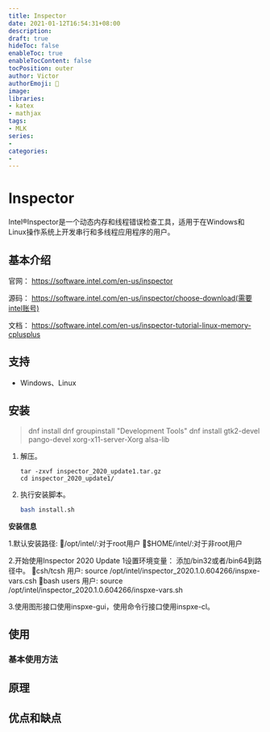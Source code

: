 ```yaml
---
title: Inspector
date: 2021-01-12T16:54:31+08:00
description:
draft: true
hideToc: false
enableToc: true
enableTocContent: false
tocPosition: outer
author: Victor
authorEmoji: 👻
image:
libraries:
- katex
- mathjax
tags:
- MLK
series:
-
categories:
-
---
```




# Inspector

Intel®Inspector是一个动态内存和线程错误检查工具，适用于在Windows和Linux操作系统上开发串行和多线程应用程序的用户。

## 基本介绍

官网：
https://software.intel.com/en-us/inspector

源码：
https://software.intel.com/en-us/inspector/choose-download(需要intel账号)

文档：
https://software.intel.com/en-us/inspector-tutorial-linux-memory-cplusplus

## 支持

- Windows、Linux

## 安装

> dnf install
> dnf groupinstall "Development Tools"
> dnf install gtk2-devel pango-devel xorg-x11-server-Xorg alsa-lib

1. 解压。

   ```shell
   tar -zxvf inspector_2020_update1.tar.gz
   cd inspector_2020_update1/
   ```

2. 执行安装脚本。

   ```bash
   bash install.sh
   ```



**安装信息**

1.默认安装路径<inspector-install-dir>:
/opt/intel/:对于root用户
$HOME/intel/:对于非root用户

2.开始使用Inspector 2020 Update 1设置环境变量：
添加<inspector-install-dir>/bin32或者<inspector-install-dir>/bin64到路径中。
csh/tcsh 用户: source /opt/intel/inspector_2020.1.0.604266/inspxe-vars.csh
bash users 用户: source /opt/intel/inspector_2020.1.0.604266/inspxe-vars.sh

3.使用图形接口使用inspxe-gui，使用命令行接口使用inspxe-cl。

## 使用

### 基本使用方法



## 原理



## 优点和缺点



